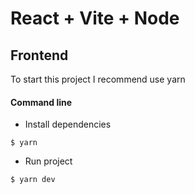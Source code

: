 # React + Vite + Node

## Frontend

To start this project I recommend use yarn

#### Command line

- Install dependencies

`$ yarn`

- Run project

`$ yarn dev`
